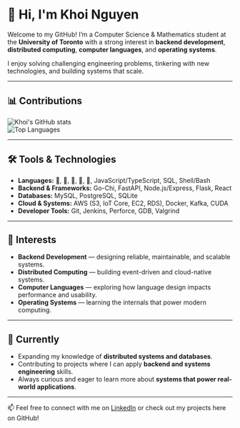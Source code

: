 # 👋 Hi, I'm Khoi Nguyen  

Welcome to my GitHub! I’m a Computer Science & Mathematics student at the **University of Toronto** with a strong interest in **backend development**, **distributed computing**, **computer languages**, and **operating systems**.  

I enjoy solving challenging engineering problems, tinkering with new technologies, and building systems that scale.  

---

## 📊 Contributions  

![Khoi's GitHub stats](https://github-readme-stats.vercel.app/api?username=mnkhoi&show_icons=true&theme=tokyonight)  
![Top Languages](https://github-readme-stats.vercel.app/api/top-langs/?username=mnkhoi&layout=compact&theme=tokyonight)  

---

## 🛠️ Tools & Technologies  

- **Languages:** , , , , , JavaScript/TypeScript, SQL, Shell/Bash  
- **Backend & Frameworks:** Go-Chi, FastAPI, Node.js/Express, Flask, React  
- **Databases:** MySQL, PostgreSQL, SQLite  
- **Cloud & Systems:** AWS (S3, IoT Core, EC2, RDS), Docker, Kafka, CUDA  
- **Developer Tools:** Git, Jenkins, Perforce, GDB, Valgrind  

---

## 🚀 Interests  

- **Backend Development** — designing reliable, maintainable, and scalable systems.  
- **Distributed Computing** — building event-driven and cloud-native systems.  
- **Computer Languages** — exploring how language design impacts performance and usability.  
- **Operating Systems** — learning the internals that power modern computing.  

---

## 🌱 Currently  

- Expanding my knowledge of **distributed systems and databases**.  
- Contributing to projects where I can apply **backend and systems engineering** skills.  
- Always curious and eager to learn more about **systems that power real-world applications**.  

---

📫 Feel free to connect with me on [LinkedIn](https://www.linkedin.com/in/mnkhoi) or check out my projects here on GitHub!  
